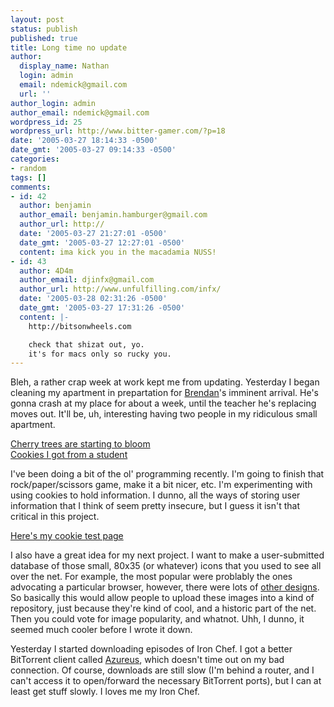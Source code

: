 ```yaml
---
layout: post
status: publish
published: true
title: Long time no update
author:
  display_name: Nathan
  login: admin
  email: ndemick@gmail.com
  url: ''
author_login: admin
author_email: ndemick@gmail.com
wordpress_id: 25
wordpress_url: http://www.bitter-gamer.com/?p=18
date: '2005-03-27 18:14:33 -0500'
date_gmt: '2005-03-27 09:14:33 -0500'
categories:
- random
tags: []
comments:
- id: 42
  author: benjamin
  author_email: benjamin.hamburger@gmail.com
  author_url: http://
  date: '2005-03-27 21:27:01 -0500'
  date_gmt: '2005-03-27 12:27:01 -0500'
  content: ima kick you in the macadamia NUSS!
- id: 43
  author: 4D4m
  author_email: djinfx@gmail.com
  author_url: http://www.unfulfilling.com/infx/
  date: '2005-03-28 02:31:26 -0500'
  date_gmt: '2005-03-27 17:31:26 -0500'
  content: |-
    http://bitsonwheels.com

    check that shizat out, yo.
    it's for macs only so rucky you.
---
```

<p>Bleh, a rather crap week at work kept me from updating. Yesterday I began cleaning my apartment in prepartation for <a href="http://www.nativespeakerguy.com">Brendan</a>'s imminent arrival. He's gonna crash at my place for about a week, until the teacher he's replacing moves out. It'll be, uh, interesting having two people in my ridiculous small apartment.</p>
<p><a href="http://www.bitter-gamer.com/images/more_japan/sakura.jpg">Cherry trees are starting to bloom</a><br />
<a href="http://www.bitter-gamer.com/images/more_japan/more_omiyage.jpg">Cookies I got from a student</a></p>
<p>I've been doing a bit of the ol' programming recently. I'm going to finish that rock/paper/scissors game, make it a bit nicer, etc. I'm experimenting with using cookies to hold information. I dunno, all the ways of storing user information that I think of seem pretty insecure, but I guess it isn't that critical in this project.</p>
<p><a href="http://www.bitter-gamer.com/php/cookie_test.php">Here's my cookie test page</a></p>
<p>I also have a great idea for my next project. I want to make a user-submitted database of those small,  80x35 (or whatever) icons that you used to see all over the net. For example, the most popular were problably the ones advocating a particular browser, however, there were lots of <a href="http://www.bitter-gamer.com/images/random/diesel_power.gif">other designs</a>. So basically this would allow people to upload these images into a kind of repository, just because they're kind of cool, and a historic part of the net. Then you could vote for image popularity, and whatnot. Uhh, I dunno, it seemed much cooler before I wrote it down.</p>
<p>Yesterday I started downloading episodes of Iron Chef. I got a better BitTorrent client called <a href="http://azureus.sourceforge.net/">Azureus</a>, which doesn't time out on my bad connection. Of course, downloads are still slow (I'm behind a router, and I can't access it to open/forward the necessary BitTorrent ports), but I can at least get stuff slowly. I loves me my Iron Chef.</p>
